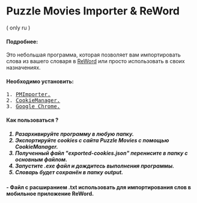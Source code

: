 # Puzzle Movies Importer & ReWord 
( only ru )

<h4>Подробнее: </h5>
Это небольшая программа, которая позволяет вам импортировать слова из вашего словаря в <a href="https://reword.app/ru/en">ReWord</a> или просто использовать в своих назначениях.
<h4>Необходимо установить:</h5>
<pre>
1. <a href="https://github.com/felamonpardon/puzzle-movies-importer.git">PMImporter.</a>
2. <a href="https://chrome.google.com/webstore/detail/cookiemanager-cookie-edit/hdhngoamekjhmnpenphenpaiindoinpo">CookieManager.</a>
3. <a href="https://www.google.com/intl/ru/chrome/">Google Chrome.</a>
</pre>
<h4>Как пользоваться ?<h5>
<ol>
<li> Разархивируйте программу в любую папку.</li>
<li> Экспортируйте cookies с сайта Puzzle Movies с помощью CookieManager.</li>
<li> Полученный файл "<i>exported-cookies.json</i>" перенисите в папку с основным файлом.</li>
<li> Запустите .exe файл и дождитесь выполнения программы.</li>
<li> Словарь будет сохранён в папку output.</li></ol>

<h4> -  Файл с расширанием .txt использовать для импортирования слов в мобильное приложение ReWord.</h5>
